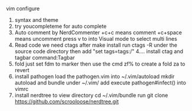 vim configure
1. syntax and theme
2. try youcompleteme for auto complete
3. Auto comment by NerdCommenter   \+c+c means comment \+c+space means uncomment   press v to into Visual mode to select multi lines 
4. Read code we need ctags  after make install   run  ctags -R under the source code directory  then add "set tags=tags:/"
4.... install ctag and tagbar command:Tagbar 
5. fold just set fdm to marker  then use the cmd zf% to create a fold  za to revert
6. install pathogen  load the pathogen.vim into ~/.vim/autoload  mkdir autoload and bundle under ~/.vim/ add execute pathogen#infect() into vimrc
7. install nerdtree to view directory cd ~/.vim/bundle run git clone https://github.com/scrooloose/nerdtree.git
